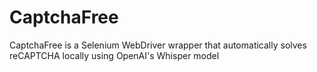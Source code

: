 # CaptchaFree
CaptchaFree is a Selenium WebDriver wrapper that automatically solves reCAPTCHA locally using OpenAI's Whisper model
